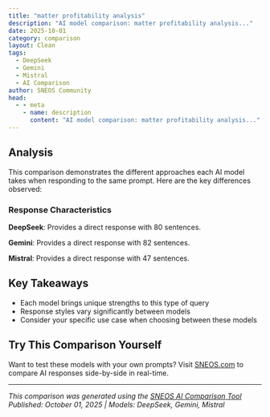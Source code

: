```yaml
---
title: "matter profitability analysis"
description: "AI model comparison: matter profitability analysis..."
date: 2025-10-01
category: comparison
layout: Clean
tags:
  - DeepSeek
  - Gemini
  - Mistral
  - AI Comparison
author: SNEOS Community
head:
  - - meta
    - name: description
      content: "AI model comparison: matter profitability analysis..."
---
```


<ChatComparison
  title="matter profitability analysis"
  prompt="matter profitability analysis"
  :responses='{
    "DeepSeek": "Of course. Here is a comprehensive analysis of **matter profitability**, a critical concept for law firms and legal departments that moves beyond simply tracking hours and revenue.\n\n### Executive Summary\n\n**Matter profitability** is the measure of the financial return a law firm generates from a specific client case or project (a \u0022matter\u0022). It\u0027s not just about how much revenue a matter brings in, but about the **net profit** after accounting for all the direct and indirect costs associated with it. Analyzing this on a per-matter basis is essential for making strategic decisions about pricing, resource allocation, and firm management.\n\n---\n\n### 1. Why Matter Profitability Analysis is Crucial\n\nMoving from firm-wide profitability to matter-level analysis provides actionable insights:\n\n*   **Informed Pricing and Billing:** Shifts the firm from pure hourly billing to value-based pricing, alternative fee arrangements (AFAs), and more accurate fixed fees.\n*   **Improved Resource Allocation:** Identifies which practice areas, partners, and matter types are most profitable, allowing the firm to steer work in that direction.\n*   **Strategic Client Management:** Helps identify \u0022good\u0022 clients (profitable, predictable) vs. \u0022bad\u0022 clients (high-maintenance, low-margin). This informs client selection and relationship management.\n*   **Data-Driven Decision Making:** Replaces gut feelings with hard data when deciding whether to take on a new matter, how to staff it, and how to manage it.\n*   **Enhanced Partner Compensation:** Can be used to create fairer, more transparent compensation models that reward lawyers for generating and managing profitable work.\n*   **Identifying Inefficiencies:** Highlights process bottlenecks, underperforming staff, or areas where technology could improve efficiency.\n\n---\n\n### 2. Key Metrics for Matter Profitability\n\nProfitability is not a single number but a spectrum of interconnected metrics.\n\n#### A. Core Profitability Metrics\n\n1.  **Realization Rate:** The percentage of worked hours that are actually billed and collected.\n    *   **Billable Realization:** Worked Hours \u2192 Billed Hours (\u0060Billed Amount / Work Value at Standard Rate\u0060)\n    *   **Collection Realization:** Billed Hours \u2192 Collected Cash (\u0060Collected Amount / Billed Amount\u0060)\n    *   **A high realization rate is the foundation of profitability.**\n\n2.  **Direct Income \u0026 Cost:**\n    *   **Revenue:** The total fees collected from the client for the matter.\n    *   **Direct Labor Cost:** The cost of the lawyers and staff working on the matter. (\u0060Hours Worked * Individual\u0027s Blended Hourly Cost\u0060). This is often a firm\u0027s largest cost.\n    *   **Direct Expenses:** Out-of-pocket costs passed to the client (e.g., filing fees, travel, expert witnesses).\n\n3.  **Profit \u0026 Profit Margin:**\n    *   **Gross Profit:** \u0060Revenue - Direct Labor Cost\u0060\n    *   **Gross Profit Margin:** \u0060(Gross Profit / Revenue) * 100\u0060. This shows the basic efficiency of the legal work.\n    *   **Net Profit:** \u0060Revenue - (Direct Labor Cost \u002B Allocated Overhead)\u0060\n    *   **Net Profit Margin:** \u0060(Net Profit / Revenue) * 100\u0060. This is the true bottom-line profitability.\n\n#### B. Efficiency \u0026 Leverage Metrics\n\n*   **Blended Rate:** The effective average hourly rate for all timekeepers on a matter. (\u0060Total Revenue / Total Hours Billed\u0060). A declining blended rate can signal over-staffing with junior associates.\n*   **Leverage Ratio:** The ratio of non-partner timekeepers to partners on a matter. Higher leverage (using more junior staff at lower cost) often leads to higher profitability, if managed correctly.\n*   **Cost per Matter:** A comprehensive view of all costs (labor, overhead, direct expenses) attributed to the matter.\n\n---\n\n### 3. How to Calculate Matter Profitability: A Step-by-Step Framework\n\n**Step 1: Capture All Data**\n*   **Time:** Accurate and detailed time entries from all timekeepers.\n*   **Expenses:** All matter-related disbursements.\n*   **Rates:** Standard billing rates and actual negotiated rates.\n\n**Step 2: Calculate Revenue**\n*   Sum all payments received for the matter.\n\n**Step 3: Calculate Direct Costs**\n*   **Direct Labor Cost:** For each timekeeper, multiply hours worked by their internal cost rate (their salary, benefits, and payroll tax burden prorated per hour).\n*   **Direct Expenses:** Sum all billable expenses incurred.\n\n**Step 4: Allocate Indirect Costs (Overhead)**\n*   This is the most complex step. Overhead (rent, admin staff, software, marketing) must be allocated fairly. Common methods include:\n    *   **As a percentage of direct labor cost.**\n    *   **Based on total hours worked.**\n    *   **A fixed overhead rate per hour or per lawyer.**\n\n**Step 5: Compute Profitability**\n*   **Gross Profit** = Revenue - (Direct Labor Cost \u002B Direct Expenses)\n*   **Net Profit** = Revenue - (Direct Labor Cost \u002B Direct Expenses \u002B Allocated Overhead)\n*   **Profit Margin** = (Net Profit / Revenue) * 100\n\n---\n\n### 4. A Practical Example\n\nLet\u0027s analyze two hypothetical matters:\n\n| Metric | Matter A (Litigation - Hourly) | Matter B (Transaction - Fixed Fee) |\n| :--- | :--- | :--- |\n| **Revenue Collected** | $100,000 | $100,000 |\n| **Partner Hours (Cost @ $150/hr)** | 50 hrs ($7,500) | 20 hrs ($3,000) |\n| **Associate Hours (Cost @ $75/hr)** | 100 hrs ($7,500) | 150 hrs ($11,250) |\n| **Total Direct Labor Cost** | **$15,000** | **$14,250** |\n| **Direct Expenses** | $5,000 | $1,000 |\n| **Allocated Overhead** | $20,000 | $20,000 |\n| **Total Cost** | **$40,000** | **$35,250** |\n| | | |\n| **Gross Profit** | $100k - $20k = **$80,000** | $100k - $15,250 = **$84,750** |\n| **Gross Profit Margin** | 80% | 84.75% |\n| **Net Profit** | $100k - $40k = **$60,000** | $100k - $35,250 = **$64,750** |\n| **Net Profit Margin** | **60%** | **64.75%** |\n| **Leverage (Non-Prtnr/Prtnr Hrs)** | 2.0 (100/50) | 7.5 (150/20) |\n| **Blended Rate** | $666/hr | $588/hr |\n\n**Analysis:**\n*   While Matter A has a higher blended rate, Matter B is **more profitable**.\n*   Matter B achieved this through better **leverage**\u2014the partner managed the work efficiently, delegating more to a less expensive associate.\n*   This demonstrates that **higher rates do not automatically mean higher profitability**; cost control and efficiency are equally important.\n\n---\n\n### 5. Challenges and Best Practices\n\n#### Common Challenges:\n*   **Data Quality:** Inaccurate time tracking is the biggest obstacle.\n*   **Cost Allocation:** Fairly assigning overhead is complex and can be contentious.\n*   **Cultural Resistance:** Lawyers may resist being measured by profitability.\n*   **Short-Term Focus:** Looking only at matter completion without analyzing profitability afterward.\n\n#### Best Practices for Improvement:\n1.  **Implement Robust Legal Practice Management Software:** Tools like Clio, PracticePanther, or NetSuite are essential for tracking time, expenses, and generating reports.\n2.  **Conduct Regular (e.g., Quarterly) Matter Reviews:** Analyze completed matters to understand what drove profit or loss.\n3.  **Train Lawyers on Business Fundamentals:** Help them understand how their daily decisions (staffing, writing down time) impact profitability.\n4.  **Develop Matter Plans and Budgets:** Create a profitability forecast at the outset and compare actuals to the budget throughout the matter.\n5.  **Focus on Realization:** Actively manage the pipeline from worked hours to collected cash.\n\n### Conclusion\n\nMatter profitability analysis is not an accounting exercise; it is a core strategic function for a modern, sustainable law firm. By systematically measuring what truly matters, firms can stop rewarding revenue generation alone and start rewarding the creation of **profitable, well-managed, and valuable client relationships.** This shift is fundamental to thriving in a competitive legal market.",
    "Gemini": "Matter profitability analysis (also known as case profitability analysis) is the process of evaluating the financial performance of individual legal matters (cases) to determine how much profit or loss they generated for a law firm. It helps firms understand which types of matters are most profitable, where they are losing money, and how to improve their overall financial health.\n\nHere\u0027s a breakdown of the key aspects of matter profitability analysis:\n\n**1. Why is Matter Profitability Analysis Important?**\n\n*   **Strategic Decision-Making:**  Informs decisions about which types of cases to pursue, how to price services, and where to allocate resources.\n*   **Improved Pricing Strategies:**  Helps identify whether current fee structures (hourly, contingency, flat fee, etc.) are appropriate for different types of matters.  Can lead to adjustments to rates or fee arrangements.\n*   **Resource Allocation:** Reveals how time and resources are being spent on different cases, allowing for better resource management and allocation to more profitable matters.\n*   **Performance Evaluation:**  Allows partners and managers to evaluate the performance of attorneys and staff based on the profitability of the cases they handle.\n*   **Early Problem Detection:** Identifies matters that are trending towards unprofitability early on, allowing for corrective action.\n*   **Increased Profitability:**  Ultimately, helps the firm increase its overall profitability by focusing on profitable areas and addressing areas of loss.\n*   **Client Relationship Management:** Understanding profitability can inform decisions about which clients and matters to prioritize for relationship building.\n\n**2. Key Components of Matter Profitability Analysis:**\n\n*   **Revenue:**\n    *   **Billable Hours:**  Hours worked by attorneys and paralegals that are billed to the client.\n    *   **Billed Fees:**  The total amount of fees billed to the client.\n    *   **Realization Rate:** The percentage of billed fees that are actually collected from the client.  (Collected Fees / Billed Fees)\n    *   **Contingency Fees:**  Fees earned based on a percentage of the settlement or award in a case.\n    *   **Fixed Fees:**  A predetermined fee charged for a specific service or task.\n*   **Costs (Expenses):**\n    *   **Direct Costs:** Costs directly attributable to a specific matter.\n        *   **Attorney \u0026 Staff Time:** The cost of attorney and staff time spent on the matter. This is usually the largest expense. Can be calculated by multiplying hours worked by the person\u0027s hourly cost rate (salary \u002B benefits \u002B overhead).\n        *   **Out-of-Pocket Expenses:** Court filing fees, expert witness fees, travel expenses, deposition costs, document production costs, research fees, etc.\n    *   **Indirect Costs (Overhead):**  Shared costs that are not directly tied to a specific matter, but contribute to the firm\u0027s overall operations.  A portion of these costs can be allocated to each matter.\n        *   **Rent:**  Proportionate share of office rent.\n        *   **Utilities:**  Proportionate share of utilities (electricity, internet, etc.).\n        *   **Insurance:**  Professional liability insurance, general liability insurance, etc.\n        *   **Marketing \u0026 Business Development:**  Expenses related to attracting new clients.\n        *   **Administrative Staff:**  Salaries and benefits of administrative staff who support the firm\u0027s operations.\n        *   **Technology Costs:** Software subscriptions, IT support, hardware.\n*   **Profit Margin:**\n    *   **Gross Profit:** Revenue - Direct Costs\n    *   **Net Profit:** Revenue - (Direct Costs \u002B Allocated Indirect Costs)\n    *   **Profit Margin Percentage:** (Net Profit / Revenue) * 100\n\n**3. Data Collection and Tools:**\n\n*   **Time Tracking Software:**  Essential for accurately tracking billable and non-billable hours spent on each matter. Examples include Clio, TimeSolv, and many others.\n*   **Accounting Software:**  Used for tracking expenses, revenue, and generating financial reports.  Examples include QuickBooks and Xero.\n*   **Practice Management Software:**  Often integrates time tracking, billing, accounting, and other functions, providing a centralized platform for managing legal matters and financial data.  Examples include Clio, PracticePanther, AbacusLaw, and others.\n*   **Spreadsheet Software (Excel, Google Sheets):**  Can be used for basic profitability analysis, but can be time-consuming and prone to errors when dealing with large amounts of data.\n*   **Specialized Profitability Analysis Software:** Some software vendors offer specialized tools for legal matter profitability analysis.\n\n**4. Steps in Conducting a Matter Profitability Analysis:**\n\n1.  **Define the Scope:**  Determine which matters will be included in the analysis (e.g., all closed matters in the past year, specific types of cases).\n2.  **Gather Data:** Collect all relevant revenue and expense data for each matter. This includes billable hours, fees billed, fees collected, direct costs, and a reasonable allocation of indirect costs.\n3.  **Calculate Costs:** Accurately calculate all direct and indirect costs associated with each matter.\n4.  **Calculate Profit:**  Calculate gross profit and net profit for each matter.\n5.  **Calculate Profit Margin:**  Calculate the profit margin percentage for each matter.\n6.  **Analyze the Results:**  Identify trends, patterns, and outliers. Determine which types of matters are most profitable and which are least profitable.  Look for reasons for the differences.\n7.  **Take Action:**  Develop and implement strategies to improve profitability.  This may include adjusting pricing, improving efficiency, reallocating resources, or focusing on more profitable types of cases.\n8.  **Monitor and Refine:**  Continuously monitor matter profitability and refine your analysis and strategies as needed.\n\n**5. Challenges in Matter Profitability Analysis:**\n\n*   **Accurate Time Tracking:**  Attorneys and staff must accurately track their time to provide reliable data for the analysis.\n*   **Accurate Expense Tracking:**  It can be challenging to track all expenses accurately and allocate them to the correct matters.\n*   **Allocating Indirect Costs:**  Determining how to allocate indirect costs fairly across different matters can be complex.\n*   **Data Integration:**  Integrating data from different systems (time tracking, billing, accounting) can be difficult if the systems are not compatible.\n*   **Changing Circumstances:**  Matters can change over time, making it difficult to predict profitability accurately at the outset.\n\n**6. Considerations for Different Fee Structures:**\n\n*   **Hourly Billing:**  Focus on realization rates (fees collected vs. fees billed) and the efficiency of attorneys and staff (billable hours worked).\n*   **Contingency Fees:**  Consider the potential payout vs. the costs incurred.  Careful case selection and management are critical.\n*   **Flat Fees:**  Accurately estimate the amount of time and resources required to complete the matter.  Scope creep (unplanned additional work) can erode profitability.\n\n**In conclusion, matter profitability analysis is a critical tool for law firms seeking to improve their financial performance. By understanding the costs and revenues associated with each matter, firms can make informed decisions about pricing, resource allocation, and strategic planning.  The accuracy of the analysis depends on reliable data and a commitment to consistent monitoring and refinement.**\n",
    "Mistral": "Matter profitability analysis is a crucial aspect of financial management, particularly in professional services firms such as law firms, consulting agencies, and accounting firms. It involves evaluating the financial performance of individual projects, cases, or client engagements to determine their profitability. Here are the key steps and considerations for conducting a matter profitability analysis:\n\n### 1. **Data Collection**\n   - **Time Tracking:** Accurate tracking of time spent on each matter by all personnel involved.\n   - **Expenses:** Detailed records of all expenses incurred, including direct costs (e.g., travel, materials) and indirect costs (e.g., overhead).\n   - **Revenue:** Information on billing rates, hours billed, and actual payments received.\n\n### 2. **Cost Allocation**\n   - **Direct Costs:** Costs directly attributable to the matter, such as travel expenses, filing fees, and external consultant fees.\n   - **Indirect Costs:** Overhead costs that are allocated to the matter, such as office rent, utilities, and administrative salaries.\n\n### 3. **Revenue Calculation**\n   - **Billing Rates:** Determine the billing rates for each professional involved in the matter.\n   - **Hours Billed:** Calculate the total hours billed for the matter.\n   - **Realization Rate:** The percentage of billed hours that are actually paid by the client.\n\n### 4. **Profitability Metrics**\n   - **Gross Margin:** Revenue minus direct costs.\n   - **Net Margin:** Revenue minus both direct and indirect costs.\n   - **Utilization Rate:** The percentage of available hours that are billed.\n   - **Realization Rate:** The percentage of billed hours that are actually paid.\n   - **Effective Rate:** The actual hourly rate earned after accounting for realization and utilization rates.\n\n### 5. **Analysis and Reporting**\n   - **Profitability by Matter:** Calculate the profitability of each individual matter.\n   - **Profitability by Client:** Aggregate the profitability of all matters for a particular client.\n   - **Profitability by Practice Area:** Analyze the profitability of matters within different practice areas.\n   - **Trend Analysis:** Identify trends over time to understand changes in profitability.\n\n### 6. **Actionable Insights**\n   - **Identify Profitable Matters:** Determine which matters are most profitable and why.\n   - **Optimize Resource Allocation:** Allocate resources more effectively based on profitability data.\n   - **Pricing Strategy:** Adjust billing rates and pricing strategies to improve profitability.\n   - **Client Management:** Focus on retaining and attracting high-profitability clients.\n\n### 7. **Technology and Tools**\n   - **Time and Billing Software:** Use software to track time and billing accurately.\n   - **Analytics Tools:** Employ analytics tools to visualize and analyze profitability data.\n   - **ERP Systems:** Integrate Enterprise Resource Planning (ERP) systems for comprehensive financial management.\n\n### 8. **Continuous Improvement**\n   - **Regular Reviews:** Conduct regular reviews of matter profitability to identify areas for improvement.\n   - **Feedback Loop:** Implement a feedback loop to adjust strategies based on analysis findings.\n   - **Training and Development:** Provide training to staff on best practices for time tracking and cost management.\n\n### Example Calculation\n\nSuppose a law firm has a matter with the following data:\n- **Billed Hours:** 100 hours\n- **Billing Rate:** $200 per hour\n- **Direct Costs:** $5,000\n- **Indirect Costs:** $2,000\n- **Realization Rate:** 90%\n\n1. **Revenue:** 100 hours * $200/hour = $20,000\n2. **Realized Revenue:** $20,000 * 90% = $18,000\n3. **Gross Margin:** $18,000 - $5,000 = $13,000\n4. **Net Margin:** $13,000 - $2,000 = $11,000\n\n### Conclusion\n\nMatter profitability analysis is essential for understanding the financial health of individual projects and overall firm performance. By systematically collecting data, allocating costs, calculating key metrics, and continuously reviewing and improving processes, firms can enhance their profitability and make more informed business decisions."
  }'
  published-date="21:25"
/>

## Analysis

This comparison demonstrates the different approaches each AI model takes when responding to the same prompt. Here are the key differences observed:

### Response Characteristics

**DeepSeek**: Provides a direct response with 80 sentences. 

**Gemini**: Provides a direct response with 82 sentences. 

**Mistral**: Provides a direct response with 47 sentences. 

## Key Takeaways

- Each model brings unique strengths to this type of query
- Response styles vary significantly between models
- Consider your specific use case when choosing between these models

## Try This Comparison Yourself

Want to test these models with your own prompts? Visit [SNEOS.com](https://sneos.com) to compare AI responses side-by-side in real-time.

---

*This comparison was generated using the [SNEOS AI Comparison Tool](https://sneos.com)*
*Published: October 01, 2025 | Models: DeepSeek, Gemini, Mistral*
